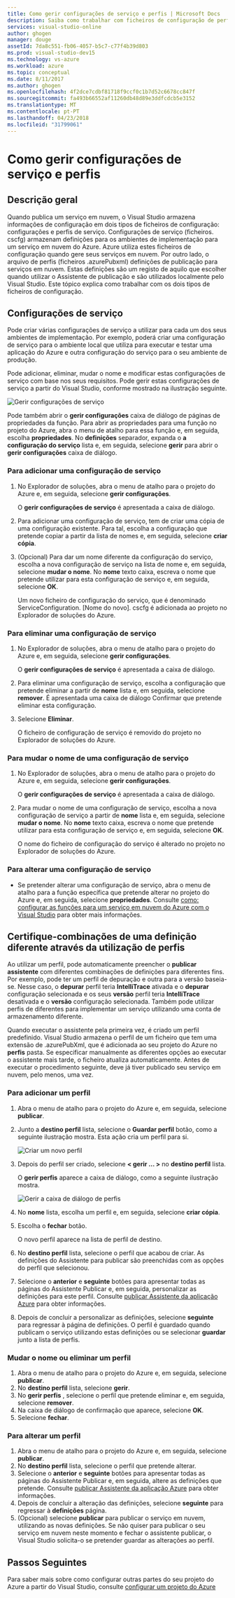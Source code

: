 ```yaml
---
title: Como gerir configurações de serviço e perfis | Microsoft Docs
description: Saiba como trabalhar com ficheiros de configuração de perfis e as configurações de serviço | que armazene as definições para os ambientes de implementação e publicar as definições para serviços em nuvem.
services: visual-studio-online
author: ghogen
manager: douge
assetId: 7da8c551-fb06-4057-b5c7-c77f4b39d803
ms.prod: visual-studio-dev15
ms.technology: vs-azure
ms.workload: azure
ms.topic: conceptual
ms.date: 8/11/2017
ms.author: ghogen
ms.openlocfilehash: 4f2dce7cdbf81718f9ccf0c1b7d52c6678cc847f
ms.sourcegitcommit: fa493b66552af11260db48d89e3ddfcdcb5e3152
ms.translationtype: MT
ms.contentlocale: pt-PT
ms.lasthandoff: 04/23/2018
ms.locfileid: "31799061"
---
```

# <a name="how-to-manage-service-configurations-and-profiles"></a>Como gerir configurações de serviço e perfis
## <a name="overview"></a>Descrição geral
Quando publica um serviço em nuvem, o Visual Studio armazena informações de configuração em dois tipos de ficheiros de configuração: configurações e perfis de serviço. Configurações de serviço (ficheiros. cscfg) armazenam definições para os ambientes de implementação para um serviço em nuvem do Azure. Azure utiliza estes ficheiros de configuração quando gere seus serviços em nuvem. Por outro lado, o arquivo de perfis (ficheiros .azurePubxml) definições de publicação para serviços em nuvem. Estas definições são um registo de aquilo que escolher quando utilizar o Assistente de publicação e são utilizados localmente pelo Visual Studio. Este tópico explica como trabalhar com os dois tipos de ficheiros de configuração.

## <a name="service-configurations"></a>Configurações de serviço
Pode criar várias configurações de serviço a utilizar para cada um dos seus ambientes de implementação. Por exemplo, poderá criar uma configuração de serviço para o ambiente local que utiliza para executar e testar uma aplicação do Azure e outra configuração do serviço para o seu ambiente de produção.

Pode adicionar, eliminar, mudar o nome e modificar estas configurações de serviço com base nos seus requisitos. Pode gerir estas configurações de serviço a partir do Visual Studio, conforme mostrado na ilustração seguinte.

![Gerir configurações de serviço](./media/vs-azure-tools-service-configurations-and-profiles-how-to-manage/manage-service-config.png)

Pode também abrir o **gerir configurações** caixa de diálogo de páginas de propriedades da função. Para abrir as propriedades para uma função no projeto do Azure, abra o menu de atalho para essa função e, em seguida, escolha **propriedades**. No **definições** separador, expanda o **a configuração do serviço** lista e, em seguida, selecione **gerir** para abrir o **gerir configurações** caixa de diálogo.

### <a name="to-add-a-service-configuration"></a>Para adicionar uma configuração de serviço
1. No Explorador de soluções, abra o menu de atalho para o projeto do Azure e, em seguida, selecione **gerir configurações**.
   
    O **gerir configurações de serviço** é apresentada a caixa de diálogo.
2. Para adicionar uma configuração de serviço, tem de criar uma cópia de uma configuração existente. Para tal, escolha a configuração que pretende copiar a partir da lista de nomes e, em seguida, selecione **criar cópia**.
3. (Opcional) Para dar um nome diferente da configuração do serviço, escolha a nova configuração de serviço na lista de nome e, em seguida, selecione **mudar o nome**. No **nome** texto caixa, escreva o nome que pretende utilizar para esta configuração de serviço e, em seguida, selecione **OK**.
   
    Um novo ficheiro de configuração do serviço, que é denominado ServiceConfiguration. [Nome do novo]. cscfg é adicionada ao projeto no Explorador de soluções do Azure.

### <a name="to-delete-a-service-configuration"></a>Para eliminar uma configuração de serviço
1. No Explorador de soluções, abra o menu de atalho para o projeto do Azure e, em seguida, selecione **gerir configurações**.
   
    O **gerir configurações de serviço** é apresentada a caixa de diálogo.
2. Para eliminar uma configuração de serviço, escolha a configuração que pretende eliminar a partir de **nome** lista e, em seguida, selecione **remover**. É apresentada uma caixa de diálogo Confirmar que pretende eliminar esta configuração.
3. Selecione **Eliminar**.
   
     O ficheiro de configuração de serviço é removido do projeto no Explorador de soluções do Azure.

### <a name="to-rename-a-service-configuration"></a>Para mudar o nome de uma configuração de serviço
1. No Explorador de soluções, abra o menu de atalho para o projeto do Azure e, em seguida, selecione **gerir configurações**.
   
    O **gerir configurações de serviço** é apresentada a caixa de diálogo.
2. Para mudar o nome de uma configuração de serviço, escolha a nova configuração de serviço a partir de **nome** lista e, em seguida, selecione **mudar o nome**. No **nome** texto caixa, escreva o nome que pretende utilizar para esta configuração de serviço e, em seguida, selecione **OK**.
   
    O nome do ficheiro de configuração do serviço é alterado no projeto no Explorador de soluções do Azure.

### <a name="to-change-a-service-configuration"></a>Para alterar uma configuração de serviço
* Se pretender alterar uma configuração de serviço, abra o menu de atalho para a função específica que pretende alterar no projeto do Azure e, em seguida, selecione **propriedades**. Consulte [como: configurar as funções para um serviço em nuvem do Azure com o Visual Studio](https://docs.microsoft.com/azure/vs-azure-tools-configure-roles-for-cloud-service) para obter mais informações.

## <a name="make-different-setting-combinations-by-using-profiles"></a>Certifique-combinações de uma definição diferente através da utilização de perfis
Ao utilizar um perfil, pode automaticamente preencher o **publicar assistente** com diferentes combinações de definições para diferentes fins. Por exemplo, pode ter um perfil de depuração e outra para a versão baseia-se. Nesse caso, o **depurar** perfil teria **IntelliTrace** ativada e o **depurar** configuração selecionada e os seus **versão** perfil teria **IntelliTrace** desativada e o **versão** configuração selecionada. Também pode utilizar perfis de diferentes para implementar um serviço utilizando uma conta de armazenamento diferente.

Quando executar o assistente pela primeira vez, é criado um perfil predefinido. Visual Studio armazena o perfil de um ficheiro que tem uma extensão de .azurePubXml, que é adicionada ao seu projeto do Azure no **perfis** pasta. Se especificar manualmente as diferentes opções ao executar o assistente mais tarde, o ficheiro atualiza automaticamente. Antes de executar o procedimento seguinte, deve já tiver publicado seu serviço em nuvem, pelo menos, uma vez.

### <a name="to-add-a-profile"></a>Para adicionar um perfil
1. Abra o menu de atalho para o projeto do Azure e, em seguida, selecione **publicar**.
2. Junto a **destino perfil** lista, selecione o **Guardar perfil** botão, como a seguinte ilustração mostra. Esta ação cria um perfil para si.
   
    ![Criar um novo perfil](./media/vs-azure-tools-service-configurations-and-profiles-how-to-manage/create-new-profile.png)
3. Depois do perfil ser criado, selecione **< gerir … >** no **destino perfil** lista.
   
    O **gerir perfis** aparece a caixa de diálogo, como a seguinte ilustração mostra.
   
    ![Gerir a caixa de diálogo de perfis](./media/vs-azure-tools-service-configurations-and-profiles-how-to-manage/manage-profiles.png)
4. No **nome** lista, escolha um perfil e, em seguida, selecione **criar cópia**.
5. Escolha o **fechar** botão.
   
    O novo perfil aparece na lista de perfil de destino.
6. No **destino perfil** lista, selecione o perfil que acabou de criar. As definições do Assistente para publicar são preenchidas com as opções do perfil que selecionou.
7. Selecione o **anterior** e **seguinte** botões para apresentar todas as páginas do Assistente Publicar e, em seguida, personalizar as definições para este perfil. Consulte [publicar Assistente da aplicação Azure](http://go.microsoft.com/fwlink/p/?LinkID=623085) para obter informações.
8. Depois de concluir a personalizar as definições, selecione **seguinte** para regressar à página de definições. O perfil é guardado quando publicam o serviço utilizando estas definições ou se selecionar **guardar** junto a lista de perfis.

### <a name="to-rename-or-delete-a-profile"></a>Mudar o nome ou eliminar um perfil
1. Abra o menu de atalho para o projeto do Azure e, em seguida, selecione **publicar**.
2. No **destino perfil** lista, selecione **gerir**.
3. No **gerir perfis** , selecione o perfil que pretende eliminar e, em seguida, selecione **remover**.
4. Na caixa de diálogo de confirmação que aparece, selecione **OK**.
5. Selecione **fechar**.

### <a name="to-change-a-profile"></a>Para alterar um perfil
1. Abra o menu de atalho para o projeto do Azure e, em seguida, selecione **publicar**.
2. No **destino perfil** lista, selecione o perfil que pretende alterar.
3. Selecione o **anterior** e **seguinte** botões para apresentar todas as páginas do Assistente Publicar e, em seguida, altere as definições que pretende. Consulte [publicar Assistente da aplicação Azure](http://go.microsoft.com/fwlink/p/?LinkID=623085) para obter informações.
4. Depois de concluir a alteração das definições, selecione **seguinte** para regressar à **definições** página.
5. (Opcional) selecione **publicar** para publicar o serviço em nuvem, utilizando as novas definições. Se não quiser para publicar o seu serviço em nuvem neste momento e fechar o assistente publicar, o Visual Studio solicita-o se pretender guardar as alterações ao perfil.

## <a name="next-steps"></a>Passos Seguintes
Para saber mais sobre como configurar outras partes do seu projeto do Azure a partir do Visual Studio, consulte [configurar um projeto do Azure](http://go.microsoft.com/fwlink/p/?LinkID=623075)

